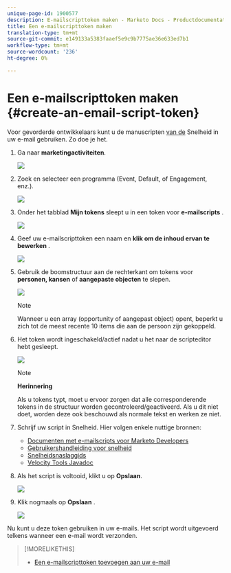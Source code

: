 ```yaml
---
unique-page-id: 1900577
description: E-mailscripttoken maken - Marketo Docs - Productdocumentatie
title: Een e-mailscripttoken maken
translation-type: tm+mt
source-git-commit: e149133a5383faaef5e9c9b7775ae36e633ed7b1
workflow-type: tm+mt
source-wordcount: '236'
ht-degree: 0%

---
```



# Een e-mailscripttoken maken {#create-an-email-script-token}

Voor gevorderde ontwikkelaars kunt u de manuscripten [van de](http://velocity.apache.org/engine/1.7/user-guide.html) Snelheid in uw e-mail gebruiken. Zo doe je het.

1. Ga naar **marketingactiviteiten**.

   ![](assets/ma.png)

1. Zoek en selecteer een programma (Event, Default, of Engagement, enz.).

   ![](assets/image2014-9-17-22-3a21-3a24.png)

1. Onder het tabblad **Mijn tokens** sleept u in een token voor **e-mailscripts** .

   ![](assets/image2014-9-17-22-3a21-3a29.png)

1. Geef uw e-mailscripttoken een naam en **klik om de inhoud ervan te bewerken** .

   ![](assets/image2014-9-17-22-3a21-3a46.png)

1. Gebruik de boomstructuur aan de rechterkant om tokens voor **personen, kansen** of **aangepaste objecten** te slepen.

   ![](assets/five-2.png)

   >[!NOTE]
   >
   >Wanneer u een array (opportunity of aangepast object) opent, beperkt u zich tot de meest recente 10 items die aan de persoon zijn gekoppeld.

1. Het token wordt ingeschakeld/actief nadat u het naar de scripteditor hebt gesleept.

   ![](assets/image2014-9-17-22-3a22-3a33.png)

   >[!NOTE]
   >
   >**Herinnering**
   >
   >
   >Als u tokens typt, moet u ervoor zorgen dat alle corresponderende tokens in de structuur worden gecontroleerd/geactiveerd. Als u dit niet doet, worden deze ook beschouwd als normale tekst en werken ze niet.

1. Schrijf uw script in Snelheid. Hier volgen enkele nuttige bronnen:

   * [Documenten met e-mailscripts voor Marketo Developers](http://developers.marketo.com/email-scripting/)
   * [Gebruikershandleiding voor snelheid](http://velocity.apache.org/engine/devel/user-guide.html)
   * [Snelheidsnaslaggids](http://velocity.apache.org/engine/devel/vtl-reference-guide.html)
   * [Velocity Tools Javadoc](http://velocity.apache.org/tools/releases/2.0/javadoc/index.html)

1. Als het script is voltooid, klikt u op **Opslaan**.

   ![](assets/image2014-9-17-22-3a23-3a1.png)

1. Klik nogmaals op **Opslaan** .

   ![](assets/image2014-9-17-22-3a23-3a13.png)

Nu kunt u deze token gebruiken in uw e-mails. Het script wordt uitgevoerd telkens wanneer een e-mail wordt verzonden.

>[!MORELIKETHIS]
>
>* [Een e-mailscripttoken toevoegen aan uw e-mail](add-an-email-script-token-to-your-email.md)

>



